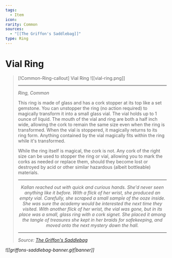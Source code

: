 ```yaml
---
tags:
  - Item
icon: 
rarity: Common
sources:
  - "[[The Griffon's Saddlebag]]"
type: Ring
---
```


# Vial Ring

>[!Common-Ring-callout] Vial Ring
> ![[vial-ring.png]]
>
>- - -
>_Ring, Common_
>
>This ring is made of glass and has a cork stopper at its top like a set gemstone. You can unstopper the ring (no action required) to magically transform it into a small glass vial. The vial holds up to 1 ounce of liquid. The mouth of the vial and ring are both a half inch wide, allowing the cork to remain the same size even when the ring is transformed. When the vial is stoppered, it magically returns to its ring form. Anything contained by the vial magically fits within the ring while it's transformed.
>
>While the ring itself is magical, the cork is not. Any cork of the right size can be used to stopper the ring or vial, allowing you to mark the corks as needed or replace them, should they become lost or destroyed by acid or other similar hazardous (albeit bottleable) materials.
>
> ---
>
> <p style="text-align:center;"><i><p style="text-align:center;"><i>Kallan reached out with quick and curious hands. She'd never seen anything like it before. With a flick of her wrist, she produced an empty vial. Carefully, she scraped a small sample of the ooze inside. She was sure the academy would be interested the next time they visited. With another flick of her wrist, the vial was gone, but in its place was a small, glass ring with a cork signet. She placed it among the tangle of treasures she kept in her braids for safekeeping, and moved onto the next mystery down the hall.</i></p>
>
> ---
> Source: [The Griffon's Saddlebag](https://www.thegriffonssaddlebag.com/)

![[griffons-saddlebag-banner.gif|banner]]
